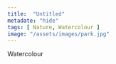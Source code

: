 ```yaml
---
title:  "Untitled"
metadate: "hide"
tags: [ Nature, Watercolour ]
image: "/assets/images/park.jpg"
---
```


Watercolour
